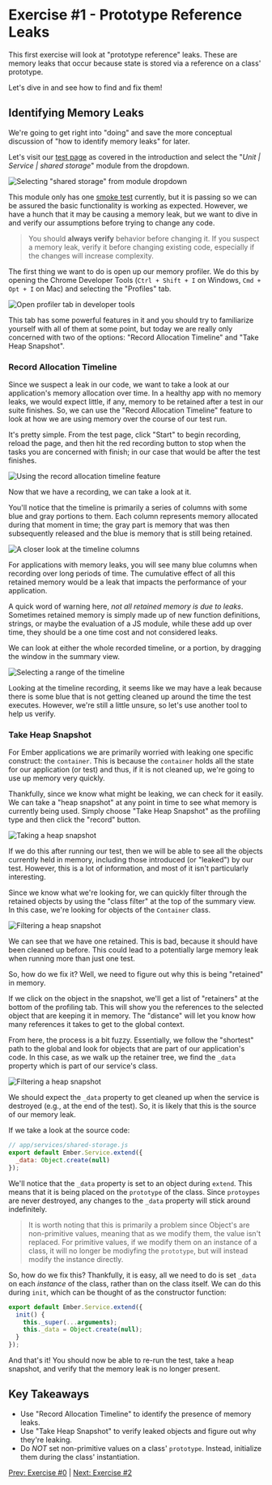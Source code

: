 # Exercise #1 - Prototype Reference Leaks

This first exercise will look at "prototype reference" leaks. These are memory
leaks that occur because state is stored via a reference on a class' prototype.

Let's dive in and see how to find and fix them!

## Identifying Memory Leaks

We're going to get right into "doing" and save the more conceptual discussion of
"how to identify memory leaks" for later.

Let's visit our [test page](http://localhost:4200/tests/) as covered in the
introduction and select the "_Unit | Service | shared storage_" module from the
dropdown.

![Selecting "shared storage" from module dropdown](./images/exercise-1/module-select.png)

This module only has one [smoke test](https://en.wikipedia.org/wiki/Smoke_testing_(software))
currently, but it is passing so we can be assured the basic functionality is
working as expected. However, we have a hunch that it may be causing a memory
leak, but we want to dive in and verify our assumptions before trying to change
any code.

> You should **always verify** behavior before changing it. If you suspect a
> memory leak, verify it before changing existing code, especially if the
> changes will increase complexity.

The first thing we want to do is open up our memory profiler. We do this by
opening the Chrome Developer Tools (`Ctrl + Shift + I` on Windows,
`Cmd + Opt + I` on Mac) and selecting the "Profiles" tab.

![Open profiler tab in developer tools](./images/exercise-1/open-profiler.png)

This tab has some powerful features in it and you should try to familiarize
yourself with all of them at some point, but today we are really only concerned
with two of the options: "Record Allocation Timeline" and "Take Heap Snapshot".

### Record Allocation Timeline

Since we suspect a leak in our code, we want to take a look at our application's
memory allocation over time. In a healthy app with no memory leaks, we would
expect little, if any, memory to be retained after a test in our suite finishes.
So, we can use the "Record Allocation Timeline" feature to look at how we are
using memory over the course of our test run.

It's pretty simple. From the test page, click "Start" to begin recording,
reload the page, and then hit the red recording button to stop when the tasks
you are concerned with finish; in our case that would be after the test finishes.

![Using the record allocation timeline feature](./images/exercise-1/record-allocation-timeline.gif)

Now that we have a recording, we can take a look at it.

You'll notice that the timeline is primarily a series of columns with some blue
and gray portions to them. Each column represents memory allocated during that
moment in time; the gray part is memory that was then subsequently released and
the blue is memory that is still being retained.

![A closer look at the timeline columns](./images/exercise-1/timeline-columns.png)

For applications with memory leaks, you will see many blue columns when
recording over long periods of time. The cumulative effect of all this retained
memory would be a leak that impacts the performance of your application.

A quick word of warning here, _not all retained memory is due to leaks_.
Sometimes retained memory is simply made up of new function definitions,
strings, or maybe the evaluation of a JS module, while these add up over time,
they should be a one time cost and not considered leaks.

We can look at either the whole recorded timeline, or a portion, by dragging the
window in the summary view.

![Selecting a range of the timeline](./images/exercise-1/zoomed-allocation.png)

Looking at the timeline recording, it seems like we may have a leak because
there is some blue that is not getting cleaned up around the time the test
executes. However, we're still a little unsure, so let's use another tool to
help us verify.

### Take Heap Snapshot

For Ember applications we are primarily worried with leaking one specific
construct: the `container`. This is because the `container` holds all the state
for our application (or test) and thus, if it is not cleaned up, we're going
to use up memory very quickly.

Thankfully, since we know what might be leaking, we can check for it easily. We
can take a "heap snapshot" at any point in time to see what memory is
currently being used. Simply choose "Take Heap Snapshot" as the profiling type
and then click the "record" button.

![Taking a heap snapshot](./images/exercise-1/take-heap-snapshot.gif)

If we do this after running our test, then we will be able to see all the
objects currently held in memory, including those introduced (or "leaked") by
our test. However, this is a lot of information, and most of it isn't
particularly interesting.

Since we know what we're looking for, we can quickly filter through the retained
objects by using the "class filter" at the top of the summary view. In this
case, we're looking for objects of the `Container` class.

![Filtering a heap snapshot](./images/exercise-1/filter-snapshot.gif)

We can see that we have one retained. This is bad, because it should have been
cleaned up before. This could lead to a potentially large memory leak when
running more than just one test.

So, how do we fix it? Well, we need to figure out why this is being "retained"
in memory.

If we click on the object in the snapshot, we'll get a list of "retainers" at
the bottom of the profiling tab. This will show you the references to the
selected object that are keeping it in memory. The "distance" will let you know
how many references it takes to get to the global context.

From here, the process is a bit fuzzy. Essentially, we follow the "shortest"
path to the global and look for objects that are part of our application's code.
In this case, as we walk up the retainer tree, we find the `_data` property
which is part of our service's class.

![Filtering a heap snapshot](./images/exercise-1/tracking-down-a-leak.gif)

We should expect the `_data` property to get cleaned up when the service is
destroyed (e.g., at the end of the test). So, it is likely that this is the
source of our memory leak.

If we take a look at the source code:

```js
// app/services/shared-storage.js
export default Ember.Service.extend({
  _data: Object.create(null)
});
```

We'll notice that the `_data` property is set to an object during `extend`. This
means that it is being placed on the `prototype` of the class. Since `protoypes`
are never destroyed, any changes to the `_data` property will stick around
indefinitely.

> It is worth noting that this is primarily a problem since Object's are
> non-primitive values, meaning that as we modify them, the value isn't replaced.
> For primitive values, if we modify them on an instance of a class, it will no
> longer be modiyfing the `prototype`, but will instead modify the instance
> directly.

So, how do we fix this? Thankfully, it is easy, all we need to do is set `_data`
on each _instance_ of the class, rather than on the class itself. We can do this
during `init`, which can be thought of as the constructor function:

```js
export default Ember.Service.extend({
  init() {
    this._super(...arguments);
    this._data = Object.create(null);
  }
});
```

And that's it! You should now be able to re-run the test, take a heap snapshot,
and verify that the memory leak is no longer present.

## Key Takeaways

* Use "Record Allocation Timeline" to identify the presence of memory leaks.
* Use "Take Heap Snapshot" to verify leaked objects and figure out why they're
leaking.
* Do _NOT_ set non-primitive values on a class' `prototype`. Instead, initialize
them during the class' instantiation.

[Prev: Exercise #0](./exercise-0.md) | [Next: Exercise #2](./exercise-2.md)
